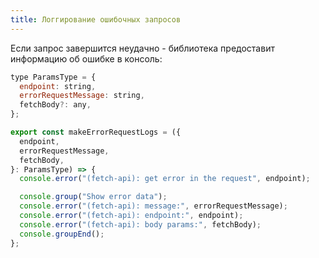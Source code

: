 ```yaml
---
title: Логгирование ошибочных запросов
---
```


Если запрос завершится неудачно - библиотека предоставит информацию об ошибке в консоль:

```javascript
type ParamsType = {
  endpoint: string,
  errorRequestMessage: string,
  fetchBody?: any,
};

export const makeErrorRequestLogs = ({
  endpoint,
  errorRequestMessage,
  fetchBody,
}: ParamsType) => {
  console.error("(fetch-api): get error in the request", endpoint);

  console.group("Show error data");
  console.error("(fetch-api): message:", errorRequestMessage);
  console.error("(fetch-api): endpoint:", endpoint);
  console.error("(fetch-api): body params:", fetchBody);
  console.groupEnd();
};
```
